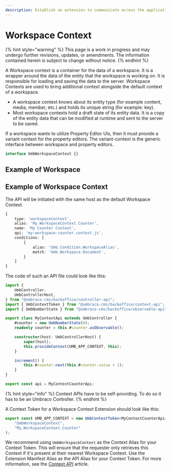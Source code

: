 ```yaml
---
description: Establish an extension to communicate across the application.
---
```


# Workspace Context

{% hint style="warning" %}
This page is a work in progress and may undergo further revisions, updates, or amendments. The information contained herein is subject to change without notice.
{% endhint %}

A Workspace context is a container for the data of a workspace. It is a wrapper around the data of the entity that the workspace is working on. It is responsible for loading and saving the data to the server. Workspace Contexts are used to bring additional context alongside the default context of a workspace.

* A workspace context knows about its entity type (for example content, media, member, etc.) and holds its unique string (for example: key).
* Most workspace contexts hold a draft state of its entity data. It is a copy of the entity data that can be modified at runtime and sent to the server to be saved.

If a workspace wants to utilize Property Editor UIs, then it must provide a variant context for the property editors. The variant-context is the generic interface between workspace and property editors.

```ts
interface UmbWorkspaceContext {}
```

## Example of Workspace

## Example of Workspace Context

The API will be initiated with the same host as the default Workspace Context.

```typescript
{
    type: 'workspaceContext',
    alias: 'My.WorkspaceContext.Counter',
    name: 'My Counter Context',
    api: 'my-workspace-counter.context.js',
    conditions: [
        {
            alias: 'Umb.Condition.WorkspaceAlias',
            match: 'Umb.Workspace.Document',
        }
    ]
}
```

The code of such an API file could look like this:

```typescript
import {
    UmbController,
    UmbControllerHost,
} from "@umbraco-cms/backoffice/controller-api";
import { UmbContextToken } from "@umbraco-cms/backoffice/context-api";
import { UmbNumberState } from "@umbraco-cms/backoffice/observable-api";

export class MyContextApi extends UmbController {
    #counter = new UmbNumberState(0);
    readonly counter = this.#counter.asObservable();

    constructor(host: UmbControllerHost) {
        super(host);
        this.provideContext(UMB_APP_CONTEXT, this);
    }

    increment() {
        this.#counter.next(this.#counter.value + 1);
    }
}

export const api = MyContextCounterApi;
```

{% hint style="info" %}
Context APIs have to be self-providing. To do so it has to be an Umbraco Controller.
{% endhint %}

A Context Token for a Workspace Context Extension should look like this:

```typescript
export const UMB_APP_CONTEXT = new UmbContextToken<MyContextCounterApi>(
    "UmbWorkspaceContext",
    "My.WorkspaceContext.Counter"
);
```

We recommend using `UmbWorkspaceContext` as the Context Alias for your Context Token. This will ensure that the requester only retrieves this Context if it's present at their nearest Workspace Context. Use the Extension Manifest Alias as the API Alias for your Context Token. For more information, see the [Context API](../../../foundation/working-with-data/context-api.md) article.
